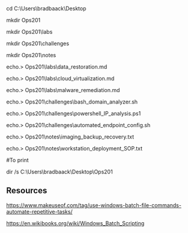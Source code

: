 ###
cd C:\Users\bradbaack\Desktop

mkdir Ops201

mkdir Ops201\labs

mkdir Ops201\challenges

mkdir Ops201\notes

echo.> Ops201\labs\data_restoration.md

echo.> Ops201\labs\cloud_virtualization.md

echo.> Ops201\labs\malware_remediation.md

echo.> Ops201\challenges\bash_domain_analyzer.sh

echo.> Ops201\challenges\powershell_IP_analysis.ps1

echo.> Ops201\challenges\automated_endpoint_config.sh

echo.> Ops201\notes\imaging_backup_recovery.txt

echo.> Ops201\notes\workstation_deployment_SOP.txt

#To print

dir /s C:\Users\bradbaack\Desktop\Ops201

## Resources
https://www.makeuseof.com/tag/use-windows-batch-file-commands-automate-repetitive-tasks/

https://en.wikibooks.org/wiki/Windows_Batch_Scripting
